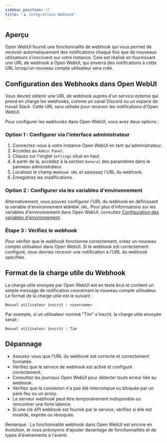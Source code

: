 ```yaml
---
sidebar_position: 17
title: "🪝 Intégrations Webhook"
---
```


Aperçu
--------

Open WebUI fournit une fonctionnalité de webhook qui vous permet de recevoir automatiquement des notifications chaque fois que de nouveaux utilisateurs s'inscrivent sur votre instance. Cela est réalisé en fournissant une URL de webhook à Open WebUI, qui enverra des notifications à cette URL lorsqu'un nouveau compte utilisateur sera créé.

Configuration des Webhooks dans Open WebUI
------------------------------------------

Vous devrez obtenir une URL de webhook auprès d'un service externe qui prend en charge les webhooks, comme un canal Discord ou un espace de travail Slack. Cette URL sera utilisée pour recevoir les notifications d'Open WebUI.

Pour configurer les webhooks dans Open WebUI, vous avez deux options :

### Option 1 : Configurer via l'interface administrateur

1. Connectez-vous à votre instance Open WebUI en tant qu'administrateur.
2. Accédez au `Admin Panel`.
3. Cliquez sur l'onglet `Settings` situé en haut.
4. À partir de là, accédez à la section `General` des paramètres dans le panneau administrateur.
5. Localisez le champ `Webhook URL` et saisissez l'URL du webhook.
6. Enregistrez les modifications.

### Option 2 : Configurer via les variables d'environnement

Alternativement, vous pouvez configurer l'URL du webhook en définissant la variable d'environnement `WEBHOOK_URL`. Pour plus d'informations sur les variables d'environnement dans Open WebUI, consultez [Configuration des variables d'environnement](https://docs.openwebui.com/getting-started/env-configuration/#webhook_url).

### Étape 3 : Vérifiez le webhook

Pour vérifier que le webhook fonctionne correctement, créez un nouveau compte utilisateur dans Open WebUI. Si le webhook est correctement configuré, vous devriez recevoir une notification à l'URL du webhook spécifiée.

Format de la charge utile du Webhook
------------------------------------

La charge utile envoyée par Open WebUI est en texte brut et contient un simple message de notification concernant le nouveau compte utilisateur. Le format de la charge utile est le suivant :

```
Nouvel utilisateur inscrit : <username>
```

Par exemple, si un utilisateur nommé "Tim" s'inscrit, la charge utile envoyée serait :

```
Nouvel utilisateur inscrit : Tim
```

Dépannage
----------

* Assurez-vous que l'URL du webhook est correcte et correctement formatée.
* Vérifiez que le service de webhook est activé et configuré correctement.
* Consultez les journaux Open WebUI pour détecter toute erreur liée au webhook.
* Vérifiez que la connexion n'a pas été interrompue ou bloquée par un pare-feu ou un proxy.
* Le serveur webhook peut être temporairement indisponible ou rencontrer une forte latence.
* Si une clé API webhook est fournie par le service, vérifiez si elle est invalide, expirée ou révoquée.

Remarque : La fonctionnalité webhook dans Open WebUI est encore en évolution, et nous prévoyons d'ajouter davantage de fonctionnalités et de types d'événements à l'avenir.
